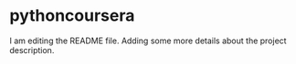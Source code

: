 # pythoncoursera

I am editing the README file. Adding some more details about the project description.

